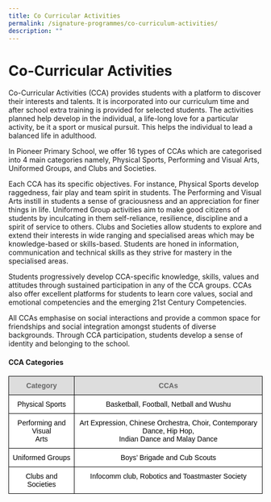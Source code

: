 ```yaml
---
title: Co Curricular Activities
permalink: /signature-programmes/co-curriculum-activities/
description: ""
---
```

# Co-Curricular Activities
Co-Curricular Activities (CCA) provides students with a platform to discover their interests and talents. It is incorporated into our curriculum time and after school extra training is provided for selected students. The activities planned help develop in the individual, a life-long love for a particular activity, be it a sport or musical pursuit. This helps the individual to lead a balanced life in adulthood. 

In Pioneer Primary School, we offer 16 types of CCAs which are categorised into 4 main categories namely, Physical Sports, Performing and Visual Arts, Uniformed Groups, and Clubs and Societies.

Each CCA has its specific objectives. For instance, Physical Sports develop raggedness, fair play and team spirit in students. The Performing and Visual Arts instill in students a sense of graciousness and an appreciation for finer things in life. Uniformed Group activities aim to make good citizens of students by inculcating in them self-reliance, resilience, discipline and a spirit of service to others. Clubs and Societies allow students to explore and extend their interests in wide ranging and specialised areas which may be knowledge-based or skills-based. Students are honed in information, communication and technical skills as they strive for mastery in the specialised areas. 

Students progressively develop CCA-specific knowledge, skills, values and attitudes through sustained participation in any of the CCA groups. CCAs also offer excellent platforms for students to learn core values, social and emotional competencies and the emerging 21st Century Competencies. 

All CCAs emphasise on social interactions and provide a common space for friendships and social integration amongst students of diverse backgrounds. Through CCA participation, students develop a sense of identity and belonging to the school. 

#### CCA Categories

<style type="text/css">
.tg  {border-collapse:collapse;border-spacing:0;}
.tg td{border-color:black;border-style:solid;border-width:1px;font-family:Arial, sans-serif;font-size:14px;
  overflow:hidden;padding:10px 5px;word-break:normal;}
.tg th{border-color:black;border-style:solid;border-width:1px;font-family:Arial, sans-serif;font-size:14px;
  font-weight:normal;overflow:hidden;padding:10px 5px;word-break:normal;}
.tg .tg-a4yv{background-color:#DDD;color:#666;font-weight:bold;text-align:center;vertical-align:top}
.tg .tg-7yig{background-color:#FFF;text-align:center;vertical-align:top}
</style>
<table class="tg">
<thead>
  <tr>
    <th class="tg-a4yv">Category</th>
    <th class="tg-a4yv">CCAs</th>
  </tr>
</thead>
<tbody>
  <tr>
    <td class="tg-7yig"><span style="font-weight:300;color:#000">Physical Sports</span></td>
    <td class="tg-7yig"><span style="font-weight:300;color:#000">Basketball, Football, Netball and Wushu</span></td>
  </tr>
  <tr>
    <td class="tg-7yig"><span style="font-weight:300;color:#000">Performing and Visual</span><br><span style="font-weight:300;color:#000">Arts</span></td>
    <td class="tg-7yig"><span style="font-weight:300;color:#000">Art Expression, Chinese Orchestra, Choir, Contemporary Dance, Hip Hop, </span><br><span style="font-weight:300;color:#000">Indian Dance and Malay Dance</span></td>
  </tr>
  <tr>
    <td class="tg-7yig"><span style="font-weight:300;color:#000">Uniformed Groups</span></td>
    <td class="tg-7yig"><span style="font-weight:300;color:#000">Boys’ Brigade and Cub Scouts</span></td>
  </tr>
  <tr>
    <td class="tg-7yig"><span style="font-weight:300;color:#000">Clubs and Societies</span></td>
    <td class="tg-7yig"><span style="font-weight:300;color:#000">Infocomm club, Robotics and Toastmaster Society </span></td>
  </tr>
</tbody>
</table>